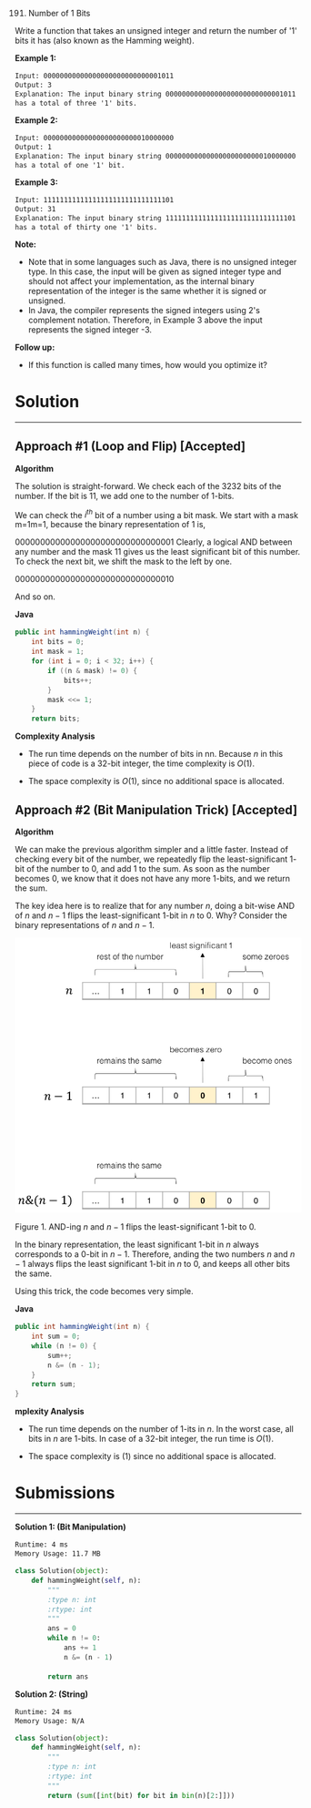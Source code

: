 191. Number of 1 Bits

Write a function that takes an unsigned integer and return the number of '1' bits it has (also known as the Hamming weight).

 

**Example 1:**
```
Input: 00000000000000000000000000001011
Output: 3
Explanation: The input binary string 00000000000000000000000000001011 has a total of three '1' bits.
```

**Example 2:**
```
Input: 00000000000000000000000010000000
Output: 1
Explanation: The input binary string 00000000000000000000000010000000 has a total of one '1' bit.
```

**Example 3:**
```
Input: 11111111111111111111111111111101
Output: 31
Explanation: The input binary string 11111111111111111111111111111101 has a total of thirty one '1' bits.
```

**Note:**

* Note that in some languages such as Java, there is no unsigned integer type. In this case, the input will be given as signed integer type and should not affect your implementation, as the internal binary representation of the integer is the same whether it is signed or unsigned.
* In Java, the compiler represents the signed integers using 2's complement notation. Therefore, in Example 3 above the input represents the signed integer -3.
 

**Follow up:**

* If this function is called many times, how would you optimize it?

# Solution
---
## Approach #1 (Loop and Flip) [Accepted]
**Algorithm**

The solution is straight-forward. We check each of the 3232 bits of the number. If the bit is 11, we add one to the number of $1$-bits.

We can check the $i^{th}$ bit of a number using a bit mask. We start with a mask m=1m=1, because the binary representation of $1$ is,

$00000000000000000000000000000001$ Clearly, a logical AND between any number and the mask 11 gives us the least significant bit of this number. To check the next bit, we shift the mask to the left by one.

$00000000000000000000000000000010$

And so on.

**Java**
```java
public int hammingWeight(int n) {
    int bits = 0;
    int mask = 1;
    for (int i = 0; i < 32; i++) {
        if ((n & mask) != 0) {
            bits++;
        }
        mask <<= 1;
    }
    return bits;
```

**Complexity Analysis**

* The run time depends on the number of bits in nn. Because $n$ in this piece of code is a 32-bit integer, the time complexity is $O(1)$.

* The space complexity is $O(1)$, since no additional space is allocated.

## Approach #2 (Bit Manipulation Trick) [Accepted]
**Algorithm**

We can make the previous algorithm simpler and a little faster. Instead of checking every bit of the number, we repeatedly flip the least-significant $1$-bit of the number to $0$, and add $1$ to the sum. As soon as the number becomes $0$, we know that it does not have any more $1$-bits, and we return the sum.

The key idea here is to realize that for any number $n$, doing a bit-wise AND of $n$ and $n - 1$ flips the least-significant $1$-bit in $n$ to $0$. Why? Consider the binary representations of $n$ and $n - 1$.

![191_Number_Of_Bits.png](img/191_Number_Of_Bits.png)

Figure 1. AND-ing $n$ and $n-1$ flips the least-significant $1$-bit to 0.

In the binary representation, the least significant $1$-bit in $n$ always corresponds to a $0$-bit in $n - 1$. Therefore, anding the two numbers $n$ and $n - 1$ always flips the least significant $1$-bit in $n$ to $0$, and keeps all other bits the same.

Using this trick, the code becomes very simple.

**Java**
```java
public int hammingWeight(int n) {
    int sum = 0;
    while (n != 0) {
        sum++;
        n &= (n - 1);
    }
    return sum;
}
```

**mplexity Analysis**

* The run time depends on the number of $1$-its in $n$. In the worst case, all bits in $n$ are $1$-bits. In case of a 32-bit integer, the run time is $O(1)$.

* The space complexity is $(1)$ since no additional space is allocated.

# Submissions
---
**Solution 1: (Bit Manipulation)**
```
Runtime: 4 ms
Memory Usage: 11.7 MB
```
```python
class Solution(object):
    def hammingWeight(self, n):
        """
        :type n: int
        :rtype: int
        """
        ans = 0
        while n != 0:
            ans += 1
            n &= (n - 1)

        return ans
```

**Solution 2: (String)**
```
Runtime: 24 ms
Memory Usage: N/A
```
```python
class Solution(object):
    def hammingWeight(self, n):
        """
        :type n: int
        :rtype: int
        """
        return (sum([int(bit) for bit in bin(n)[2:]]))
```